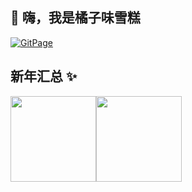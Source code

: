 ## 👋 嗨，我是橘子味雪糕

[![GitPage](https://img.shields.io/badge/GitPagePage-webstep-blueviolet?style=for-the-badge&logo=github&color=fd79a8)](https://github.com/liumuge)



## 新年汇总 ✨

<img align="" height="137px" src="https://github-readme-stats.vercel.app/api?username=lcopilot&hide_title=true&hide_border=true&show_icons=true&include_all_commits=true&line_height=21&bg_color=0,EC6C6C,FFD479,FFFC79,73FA79&theme=graywhite&locale=cn" /><img align="" height="137px" src="https://github-readme-stats.vercel.app/api/top-langs/?username=lcoppilot&hide_title=true&hide_border=true&layout=compact&bg_color=0,73FA79,73FDFF,D783FF&theme=graywhite&locale=cn" />

